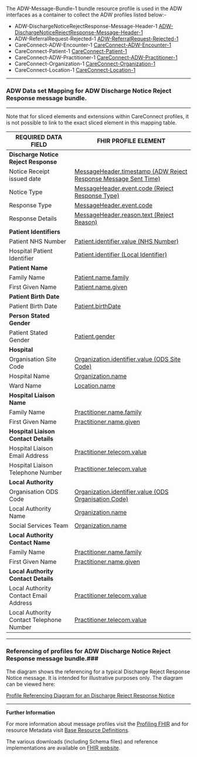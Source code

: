 
The ADW-Message-Bundle-1 bundle resource profile is used in the ADW interfaces as a container to collect the ADW profiles listed below:- 

- ADW-DischargeNoticeRejectResponse-Message-Header-1 [ADW-DischargeNoticeRejectResponse-Message-Header-1]
- ADW-ReferralRequest-Rejected-1 [ADW-ReferralRequest-Rejected-1]
- CareConnect-ADW-Encounter-1 [CareConnect-ADW-Encounter-1]
- CareConnect-Patient-1 [CareConnect-Patient-1]
- CareConnect-ADW-Practitioner-1 [CareConnect-ADW-Practitioner-1]
- CareConnect-Organization-1 [CareConnect-Organization-1]
- CareConnect-Location-1 [CareConnect-Location-1]

----------

[ADW-Message-DischargeNoticeRejectResponse-1-Ex01]: ../Examples/Profile.ADW-DischargeNoticeRejectResponse/ADW-Message-DischargeNoticeRejectResponse-1-Ex01.xml

[ADW-Message-DischargeNoticeRejectResponse-1-Ex02]: ../Examples/Profile.ADW-DischargeNoticeRejectResponse/ADW-Message-DischargeNoticeRejectResponse-1-Ex02.xml


###  ADW Data set Mapping for ADW Discharge Notice Reject Response message bundle. ###


----------

Note that for sliced elements and extensions within CareConnect profiles, it is not possible to link to the exact sliced element in this mapping table.


| REQUIRED DATA FIELD                      | FHIR PROFILE ELEMENT                              |
|------------------------------------------|---------------------------------------------------|
| **Discharge  Notice Reject Response**    |                                                   |
| Notice Receipt issued date               | [MessageHeader.timestamp (ADW Reject Response Message Sent Time)]                        |
| Notice Type                              | [MessageHeader.event.code (Reject Response Type)]                                     |
| Response Type                            | [MessageHeader.event.code]                                    |
| Response Details                         | [MessageHeader.reason.text (Reject Reason)]                                       |
| **Patient Identifiers**                  |                                                   |
| Patient NHS Number                       | [Patient.identifier.value (NHS Number)]                          |                              
| Hospital Patient Identifier              | [Patient.identifier (Local Identifier)]            |
| **Patient Name**                         |                                                  |
| Family Name                              | [Patient.name.family]                                     |
| First Given Name                         | [Patient.name.given]                                       |
| **Patient Birth Date**                   |                                                  |
| Patient Birth Date                       | [Patient.birthDate]                                      |
| **Person Stated Gender**                 |                                                  |
| Patient Stated Gender                    | [Patient.gender]                                         |
| **Hospital**                             |                                                  |
| Organisation Site Code                   | [Organization.identifier.value (ODS Site Code)]             |
| Hospital Name                            | [Organization.name]                                |
| Ward Name                                | [Location.name]                                     |
| **Hospital Liaison Name**                |                                                  |
| Family Name                              | [Practitioner.name.family]                                  |
| First Given Name                         | [Practitioner.name.given]                         |
| **Hospital Liaison Contact Details**     |                                                  |
| Hospital Liaison Email Address           | [Practitioner.telecom.value]               |
| Hospital Liaison Telephone Number        | [Practitioner.telecom.value]                            |
| **Local Authority**                      |                                                  |
| Organisation ODS Code                    | [Organization.identifier.value (ODS Organisation Code)]               |
| Local Authority Name                     | [Organization.name]                         |
| Social Services Team                     | [Organization.name] 
| **Local Authority Contact Name**         |                                                   |
| Family Name                              | [Practitioner.name.family]                                  |
| First Given Name                         | [Practitioner.name.given]                                  |
| **Local Authority Contact Details**      |                                                   |
| Local Authority Contact Email Address    | [Practitioner.telecom.value]                            |
| Local Authority Contact Telephone Number | [Practitioner.telecom.value]                    |

[ADW-DischargeNoticeRejectResponse-Message-Header-1]: adw-discharge-notice-reject-response-message-header-1.html
[ADW-ReferralRequest-Rejected-1]: adw-referral-request-rejected-1.html
[CareConnect-Patient-1]: careconnect-patient-1.html
[CareConnect-ADW-Practitioner-1]: careconnect-adw-practitioner-1.html
[CareConnect-Organization-1]: careconnect-organization-1.html
[CareConnect-ADW-Encounter-1]: careconnect-adw-encounter-1.html
[CareConnect-Organization-1]: careconnect-organization-1.html
[CareConnect-Location-1]: careconnect-location-1.html


[MessageHeader.timestamp (ADW Reject Response Message Sent Time)]: adw-discharge-notice-reject-response-message-header-1-dict.html#MessageHeader.ADW%20Reject%20Response%20Message%20Sent%20Time
[MessageHeader.event.code (Reject Response Type)]: adw-discharge-notice-reject-response-message-header-1-dict.html#MessageHeader.event.Reject%20Response%20Type
[MessageHeader.event.code]: adw-discharge-notice-reject-response-message-header-1-dict.html#MessageHeader.event.Reject%20Response%20Type
[MessageHeader.reason.text (Reject Reason)]: adw-discharge-notice-reject-response-message-header-1-dict.html#MessageHeader.reason.Reject%20Reason%20Details
[Patient.identifier.value (NHS Number)]: careconnect-patient-1-dict.html#Patient.identifier.value
[Patient.identifier.nhsNumberVerificationStatus]: careconnect-patient-1-dict.html#Patient.identifier.NHS%20Number%20Status%20Indicator  
[Patient.identifier (Local Identifier)]: careconnect-patient-1-dict.html#Patient.identifier.value 
[Patient.name.family]: careconnect-patient-1-dict.html#Patient.name.family
[Patient.name.given]: careconnect-patient-1-dict.html#Patient.name.given
[Patient.birthDate]: careconnect-patient-1-dict.html#Patient.birthDate
[Patient.gender]: careconnect-patient-1-dict.html#Patient.gender
[Organization.identifier.value (ODS Site Code)]: careconnect-organization-1-dict.html#Organization.identifier.value
[Organization.name]: careconnect-organization-1-dict.html#Organization.name
[Location.name]: careconnect-location-1-dict.html#Location.name
[Organization.identifier.value (ODS Site Code)]: careconnect-organization-1-dict.html#Organization.identifier.value
[Organization.name]: careconnect-organization-1-dict.html#Organization.name
[Location.name]: careconnect-organization-1-dict.html#Organization.name
[Practitioner.name.family]: careconnect-adw-practitioner-1-dict.html#Practitioner.name.family
[Practitioner.name.given]: careconnect-adw-practitioner-1-dict.html#Practitioner.name.given
[Practitioner.telecom.value]: careconnect-adw-practitioner-1-dict.html#Practitioner.telecom.value
[Practitioner.telecom.value]: careconnect-adw-practitioner-1-dict.html#Practitioner.telecom.value
[Organization.identifier.value (ODS Organisation Code)]: careconnect-organization-1-dict.html#Organization.identifier.value
[Organization.name]: careconnect-organization-1-dict.html#Organization.name
[Organization.name]: careconnect-organization-1-dict.html#Organization.name
[Practitioner.name.family]: careconnect-adw-practitioner-1-dict.html#Practitioner.name.family
[Practitioner.name.given]: careconnect-adw-practitioner-1-dict.html#Practitioner.name.given
[Practitioner.telecom.value]: careconnect-adw-practitioner-1-dict.html#Practitioner.telecom.value
[Practitioner.telecom.value]: careconnect-adw-practitioner-1-dict.html#Practitioner.telecom.value


----------


### Referencing of profiles for ADW Discharge Notice Reject Response message bundle.###

The diagram shows the referencing for a typical Discharge Reject Response Notice message. It is intended for illustrative purposes only. The diagram can be viewed here:

[Profile Referencing Diagram for an Discharge Reject Response Notice](../Profile.ADW-DischargeNoticeRejectResponse/MessageReferencing4.png)

----------


**Further Information**

For more information about message profiles visit the [Profiling FHIR] and for resource Metadata visit [Base Resource Definitions].

The various downloads (including Schema files) and reference implementations are available on [FHIR website].

[Profiling FHIR]: http://hl7.org/fhir/DSTU2/profiling.html
[FHIR website]: http://hl7.org/fhir/DSTU2/index.html
[Base Resource Definitions]: http://hl7.org/fhir/DSTU2/resource.html
 
